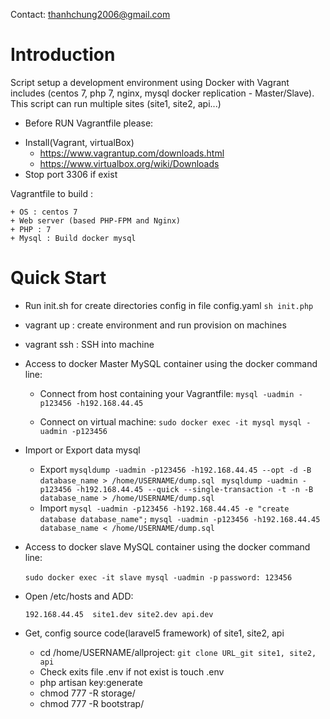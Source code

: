 Contact: thanhchung2006@gmail.com
# Introduction

Script setup a development environment using Docker with Vagrant includes (centos 7, php 7, nginx, mysql docker replication - Master/Slave). This script can run multiple sites (site1, site2, api...)

* Before RUN Vagrantfile please: 

+ Install(Vagrant, virtualBox)
	* https://www.vagrantup.com/downloads.html
	* https://www.virtualbox.org/wiki/Downloads
+ Stop port 3306 if exist

Vagrantfile to build : 

	+ OS : centos 7
	+ Web server (based PHP-FPM and Nginx)
	+ PHP : 7
	+ Mysql : Build docker mysql 

# Quick Start

+ Run init.sh for create directories config in file config.yaml
	`sh init.php`	
+ vagrant up : create environment and run provision on machines

+ vagrant ssh :  SSH into machine

+ Access to docker Master MySQL container using the docker command line:

	* Connect from host containing your Vagrantfile: `mysql -uadmin -p123456 -h192.168.44.45`
		
	* Connect on virtual machine: `sudo docker exec -it mysql mysql -uadmin -p123456`
+ Import or Export data mysql
	* Export
		`mysqldump -uadmin -p123456 -h192.168.44.45 --opt -d -B database_name > /home/USERNAME/dump.sql `
		`mysqldump -uadmin -p123456 -h192.168.44.45 --quick --single-transaction -t -n -B database_name > /home/USERNAME/dump.sql`
	* Import 
		`mysql -uadmin -p123456 -h192.168.44.45 -e "create database database_name";`
		`mysql -uadmin -p123456 -h192.168.44.45 database_name < /home/USERNAME/dump.sql`
 
+ Access to docker slave MySQL container using the docker command line:

	`sudo docker exec -it slave mysql -uadmin -p`
	`password: 123456`

+ Open /etc/hosts and ADD:

	`192.168.44.45  site1.dev site2.dev api.dev`
	
+ Get, config source code(laravel5 framework) of site1, site2, api
	* cd /home/USERNAME/allproject: `git clone URL_git site1, site2, api`
	* Check exits file .env if not exist is touch .env 
	* php artisan key:generate
	* chmod 777 -R storage/
	* chmod 777 -R bootstrap/

